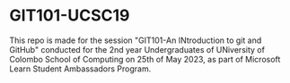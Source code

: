 # GIT101-UCSC19
This repo is made for the session "GIT101-An INtroduction to git and GitHub" conducted for the 2nd year Undergraduates of UNiversity of Colombo School of Computing on 25th of May 2023, as part of Microsoft Learn Student  Ambassadors Program.
